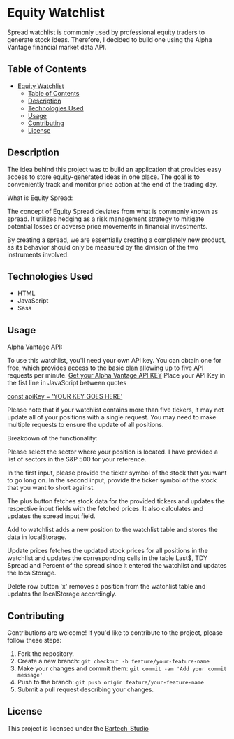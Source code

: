 # Equity Watchlist

Spread watchlist is commonly used by professional equity traders to generate stock ideas. Therefore, I decided to build one using the Alpha Vantage financial market data API.

## Table of Contents

- [Equity Watchlist](#equity-watchlist)
  - [Table of Contents](#table-of-contents)
  - [Description](#description)
  - [Technologies Used](#technologies-used)
  - [Usage](#usage)
  - [Contributing](#contributing)
  - [License](#license)

## Description

The idea behind this project was to build an application that provides easy access to store equity-generated ideas in one place. The goal is to conveniently track and monitor price action at the end of the trading day.

What is Equity Spread:

 The concept of Equity Spread deviates from what is commonly known as spread. It utilizes hedging as a risk management strategy to mitigate potential losses or adverse price movements in financial investments.

  By creating a spread, we are essentially creating a completely new product, as its behavior should only be measured by the division of the two instruments involved.

## Technologies Used

- HTML
- JavaScript
- Sass

## Usage

Alpha Vantage API:

To use this watchlist, you'll need your own API key. You can obtain one for free, which provides access to the basic plan allowing up to five API requests per minute.
[Get your Alpha Vantage API KEY](https://www.alphavantage.co/support/#api-key)
Place your API Key in the fist line in JavaScript between quotes

[const apiKey = 'YOUR KEY GOES HERE'](\src\js\script.js)

Please note that if your watchlist contains more than five tickers, it may not update all of your positions with a single request. You may need to make multiple requests to ensure the update of all positions.

Breakdown of the functionality:

Please select the sector where your position is located. I have provided a list of sectors in the S&P 500 for your reference.

In the first input, please provide the ticker symbol of the stock that you want to go long on. In the second input, provide the ticker symbol of the stock that you want to short against.

 The plus button fetches stock data for the provided tickers and updates the respective input fields with the fetched prices. It also calculates and updates the spread input field.

 Add to watchlist adds a new position to the watchlist table and stores the data in localStorage.

 Update prices fetches the updated stock prices for all positions in the watchlist and updates the corresponding cells in the table Last$, TDY Spread and Percent of the spread since it entered the watchlist and updates the localStorage.

 Delete row button 'x'  removes a position from the watchlist table and updates the localStorage accordingly.

## Contributing

Contributions are welcome! If you'd like to contribute to the project, please follow these steps:

1. Fork the repository.
2. Create a new branch: `git checkout -b feature/your-feature-name`
3. Make your changes and commit them: `git commit -am 'Add your commit message'`
4. Push to the branch: `git push origin feature/your-feature-name`
5. Submit a pull request describing your changes.

## License

This project is licensed under the [Bartech_Studio](\Vnotes.md)

